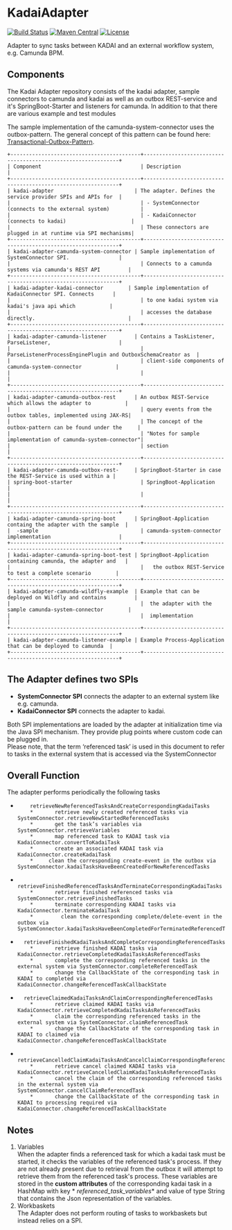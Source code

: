 # KadaiAdapter

[![Build Status](https://travis-ci.com/Kadai/KadaiAdapter.svg?branch=master)](https://travis-ci.com/Kadai/KadaiAdapter)
[![Maven Central](https://maven-badges.herokuapp.com/maven-central/io.kadai/kadai-adapter/badge.svg)](https://maven-badges.herokuapp.com/maven-central/io.kadai/kadai-adapter)
[![License](http://img.shields.io/:license-apache-blue.svg)](http://www.apache.org/licenses/LICENSE-2.0.html)

Adapter to sync tasks between KADAI and an external workflow system, e.g. Camunda BPM.

## Components

The Kadai Adapter repository consists of the kadai adapter, sample connectors to camunda and kadai as well as
an outbox REST-service and it's SpringBoot-Starter and listeners for camunda. In addition to that there are various
example and test modules

The sample implementation of the camunda-system-connector uses the outbox-pattern.
The general concept of this pattern can be found here:
<a href="https://microservices.io/patterns/data/transactional-outbox.html"> Transactional-Outbox-Pattern</a>.

    +------------------------------------------+--------------------------------------------------------------+
    | Component                                | Description                                                  |
    +------------------------------------------+--------------------------------------------------------------+
    | kadai-adapter                          | The adapter. Defines the service provider SPIs and APIs for  |
    |                                          | - SystemConnector (connects to the external system)          |
    |                                          | - KadaiConnector (connects to kadai)                     |
    |                                          | These connectors are plugged in at runtime via SPI mechanisms|
    +------------------------------------------+--------------------------------------------------------------+
    | kadai-adapter-camunda-system-connector | Sample implementation of SystemConnector SPI.                |
    |                                          | Connects to a camunda systems via camunda's REST API         |
    +------------------------------------------+--------------------------------------------------------------+
    | kadai-adapter-kadai-connector        | Sample implementation of KadaiConnector SPI. Connects      |
    |                                          | to one kadai system via kadai's java api which           |
    |                                          | accesses the database directly.                              |
    +------------------------------------------+--------------------------------------------------------------+
    | kadai-adapter-camunda-listener         | Contains a TaskListener, ParseListener,                      |
    |                                          | ParseListenerProcessEnginePlugin and OutboxSchemaCreator as  |
    |                                          | client-side components of camunda-system-connector           |
    |                                          |                                   |
    +------------------------------------------+--------------------------------------------------------------+
    | kadai-adapter-camunda-outbox-rest      | An outbox REST-Service which allows the adapter to           | 
    |                                          | query events from the outbox tables, implemented using JAX-RS|
    |                                          | The concept of the outbox-pattern can be found under the     |
    |                                          | "Notes for sample implementation of camunda-system-connector"|  
    |                                          | section                                                      |  
    +------------------------------------------+--------------------------------------------------------------+
    | kadai-adapter-camunda-outbox-rest-     | SpringBoot-Starter in case the REST-Service is used within a |
    | spring-boot-starter                      | SpringBoot-Application                                       |
    |                                          |                                                              | 
    +------------------------------------------+--------------------------------------------------------------+
    | kadai-adapter-camunda-spring-boot      | SpringBoot-Application containg the adapter with the sample  |
    |  -sample                                 | camunda-system-connector implementation                      |
    +------------------------------------------+--------------------------------------------------------------+
    | kadai-adapter-camunda-spring-boot-test | SpringBoot-Application containing camunda, the adapter and   | 
    |                                          |   the outbox REST-Service to test a complete scenario        |
    +------------------------------------------+--------------------------------------------------------------+
    | kadai-adapter-camunda-wildfly-example  | Example that can be deployed on Wildfly and contains         |
    |                                          |  the adapter with the sample camunda-system-connector        |
    |                                          |  implementation                                              |
    +------------------------------------------+--------------------------------------------------------------+
    | kadai-adapter-camunda-listener-example | Example Process-Application that can be deployed to camunda  |
    +------------------------------------------+--------------------------------------------------------------+

## The Adapter defines two SPIs

- **SystemConnector SPI**  connects the adapter to an external system like e.g. camunda.
- **KadaiConnector SPI** connects the adapter to kadai.

Both SPI implementations are loaded by the adapter at initialization time via the Java SPI mechanism. They provide plug
points where custom code can be plugged in.\
Please note, that the term ‘referenced task’ is used in this document to refer to tasks in the external system that is
accessed via the SystemConnector

## Overall Function

The adapter performs periodically the following tasks

*         retrieveNewReferencedTasksAndCreateCorrespondingKadaiTasks
          *       retrieve newly created referenced tasks via SystemConnector.retrieveNewStartedReferencedTasks
          *       get the task’s variables via SystemConnector.retrieveVariables
          *       map referenced task to KADAI task via KadaiConnector.convertToKadaiTask
          *       create an associated KADAI task via KadaiConnector.createKadaiTask
          *	    clean the corresponding create-event in the outbox via SystemConnector.kadaiTasksHaveBeenCreatedForNewReferencedTasks

*       retrieveFinishedReferencedTasksAndTerminateCorrespondingKadaiTasks
          *       retrieve finished referenced tasks via SystemConnector.retrieveFinishedTasks
          *       terminate corresponding KADAI tasks via KadaiConnector.terminateKadaiTask
          * 	    clean the corresponding complete/delete-event in the outbox via SystemConnector.kadaiTasksHaveBeenCompletedForTerminatedReferencedTasks

*       retrieveFinishedKadaiTasksAndCompleteCorrespondingReferencedTasks
          *       retrieve finished KADAI tasks via KadaiConnector.retrieveCompletedKadaiTasksAsReferencedTasks
          *       complete the corresponding referenced tasks in the external system via SystemConnector.completeReferencedTask
          *       change the CallbackState of the corresponding task in KADAI to completed via KadaiConnector.changeReferencedTaskCallbackState

*       retrieveClaimedKadaiTasksAndClaimCorrespondingReferencedTasks
          *       retrieve claimed KADAI tasks via KadaiConnector.retrieveCompletedKadaiTasksAsReferencedTasks
          *       claim the corresponding referenced tasks in the external system via SystemConnector.claimReferencedTask
          *       change the CallbackState of the corresponding task in KADAI to claimed via KadaiConnector.changeReferencedTaskCallbackState

*       retrieveCancelledClaimKadaiTasksAndCancelClaimCorrespondingReferencedTasks
          *       retrieve cancel claimed KADAI tasks via KadaiConnector.retrieveCancelledClaimKadaiTasksAsReferencedTasks
          *       cancel the claim of the corresponding referenced tasks in the external system via SystemConnector.cancelClaimReferencedTask
          *       change the CallbackState of the corresponding task in KADAI to processing required via KadaiConnector.changeReferencedTaskCallbackState         

## Notes

1. Variables \
   When the adapter finds a referenced task for which a kadai task must be started, it checks the variables of the
   referenced task's process. If they are not already present due to retrieval from the outbox it will attempt to
   retrieve them from the referenced task's process.
   These variables are stored in the **custom attributes** of the corresponding kadai task in a HashMap with key *
   *referenced_task_variables** and value of type String that contains the Json representation of the variables.
2. Workbaskets \
   The Adapter does not perform routing of tasks to workbaskets but instead relies on a SPI.
